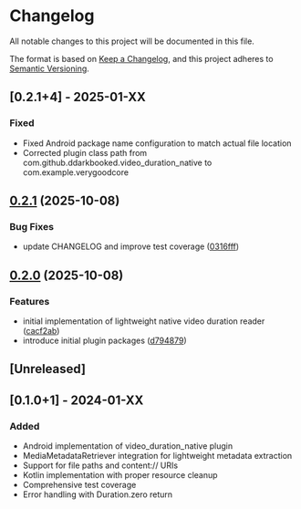 # Changelog

All notable changes to this project will be documented in this file.

The format is based on [Keep a Changelog](https://keepachangelog.com/en/1.0.0/),
and this project adheres to [Semantic Versioning](https://semver.org/spec/v2.0.0.html).

## [0.2.1+4] - 2025-01-XX

### Fixed
- Fixed Android package name configuration to match actual file location
- Corrected plugin class path from com.github.ddarkbooked.video_duration_native to com.example.verygoodcore

## [0.2.1](https://github.com/Ddarkbooked/video_duration_native/compare/video_duration_native_android-v0.2.0...video_duration_native_android-v0.2.1) (2025-10-08)


### Bug Fixes

* update CHANGELOG and improve test coverage ([0316fff](https://github.com/Ddarkbooked/video_duration_native/commit/0316fff4e58f854c1f8a4a1c8b7227932c882599))

## [0.2.0](https://github.com/Ddarkbooked/video_duration_native/compare/video_duration_native_android-v0.1.0...video_duration_native_android-v0.2.0) (2025-10-08)


### Features

* initial implementation of lightweight native video duration reader ([cacf2ab](https://github.com/Ddarkbooked/video_duration_native/commit/cacf2ab4dd4c048dce0ca9bcdae42a50dda2a195))
* introduce initial plugin packages ([d794879](https://github.com/Ddarkbooked/video_duration_native/commit/d794879cd54d8858dfb5fe755532a0a8f79cfc44))

## [Unreleased]

## [0.1.0+1] - 2024-01-XX

### Added
- Android implementation of video_duration_native plugin
- MediaMetadataRetriever integration for lightweight metadata extraction
- Support for file paths and content:// URIs
- Kotlin implementation with proper resource cleanup
- Comprehensive test coverage
- Error handling with Duration.zero return
